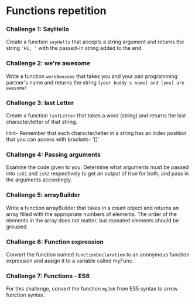 # Functions repetition

### Challenge 1: SayHello

Create a function `sayHello` that accepts a string argument and returns the string `'Hi, '` with the passed-in string added to the end.

### Challenge 2: we're awesome

Write a function `wereAwesome` that takes you and your pair programming partner's name and returns the string `[your buddy's name] and [you] are awesome!`

### Challenge 3: last Letter

Create a function `lastLetter` that takes a word (string) and returns the last character/letter of that string.

Hint- Remember that each character/letter in a string has an index position that you can access with brackets- '[]'

### Challenge 4: Passing arguments
Examine the code given to you. Determine what arguments must be passed into `isX1` and `isX2` respectively to get an output of true for both, and pass in the arguments accordingly.


### Challenge 5: arrayBuilder

Write a function arrayBuilder that takes in a count object and returns an array filled with the appropriate numbers of elements. The order of the elements in the array does not matter, but repeated elements should be grouped.

### Challenge 6: Function expression

Convert the function named `functionDeclaration` to an anonymous function expression and assign it to a variable called myFunc.

### Challenge 7: Functions - ES6

For this challenge, convert the function `myJob` from ES5 syntax to arrow function syntax.




